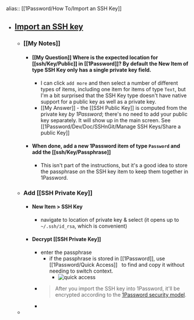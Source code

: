 alias:: [[1Password/How To/Import an SSH Key]]

- ## [Import an SSH key](https://developer.1password.com/docs/ssh/manage-keys/#import-an-ssh-key)
	- ### [[My Notes]]
		- #### [[My Question]] Where is the expected location for [[ssh/Key/Public]] in [[1Password]]? By default the New Item of type SSH Key only has a single private key field.
			- I can click `add more` and then select a number of different types of items, including one item for items of type `Text`, but I'm a bit surprised that the SSH Key type doesn't have native support for a public key as well as a private key.
			- [[My Answer]] - the [[SSH Public Key]] is computed from the private key *by 1Password*; there's no need to add your public key separately. It will show up in the main screen. See [[1Password/Dev/Doc/SSHnGit/Manage SSH Keys/Share a public Key]]
		- #### When done, add a new 1Password item of type `Password` and add the [[ssh/Key/Passphrase]]
			- This isn't part of the instructions, but it's a good idea to store the passphrase *on* the SSH key item to keep them together in 1Password.
	- ### Add [[SSH Private Key]]
		- #### New Item > SSH Key
			- navigate to location of private key & select (it opens up to `~/.ssh/id_rsa`, which is convenient)
		- #### Decrypt [[SSH Private Key]]
			- enter the passphrase
				- if the passphrase is stored in [[1Password]], use [[1Password/Quick Access]]   to find and copy it without needing to switch context.
					- ![quick access](https://developer.1password.com/img/ssh/copy-ssh-passphrase-quick-access.png)
			- > After you import the SSH key into 1Password, it'll be encrypted according to the [1Password security model](https://support.1password.com/1password-security/#encryption).
			-
	-